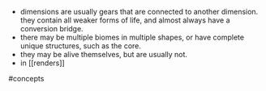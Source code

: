 - dimensions are usually gears that are connected to another dimension. they contain all weaker forms of life, and almost always have a conversion bridge.
- there may be multiple biomes in multiple shapes, or have complete unique structures, such as the core.
- they may be alive themselves, but are usually not.
- in [[renders]]

#concepts 